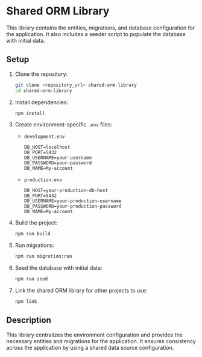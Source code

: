 # Shared ORM Library

This library contains the entities, migrations, and database configuration for the application. It also includes a seeder script to populate the database with initial data.

## Setup

1. Clone the repository:
    ```sh
    git clone <repository_url> shared-orm-library
    cd shared-orm-library
    ```

2. Install dependencies:
    ```sh
    npm install
    ```

3. Create environment-specific `.env` files:
    - `development.env`
      ```plaintext
      DB_HOST=localhost
      DB_PORT=5432
      DB_USERNAME=your-username
      DB_PASSWORD=your-password
      DB_NAME=My-account
      ```

    - `production.env`
      ```plaintext
      DB_HOST=your-production-db-host
      DB_PORT=5432
      DB_USERNAME=your-production-username
      DB_PASSWORD=your-production-password
      DB_NAME=My-account
      ```

4. Build the project:
    ```sh
    npm run build
    ```

5. Run migrations:
    ```sh
    npm run migration:run
    ```

6. Seed the database with initial data:
    ```sh
    npm run seed
    ```

7. Link the shared ORM library for other projects to use:
    ```sh
    npm link
    ```

## Description

This library centralizes the environment configuration and provides the necessary entities and migrations for the application. It ensures consistency across the application by using a shared data source configuration.
